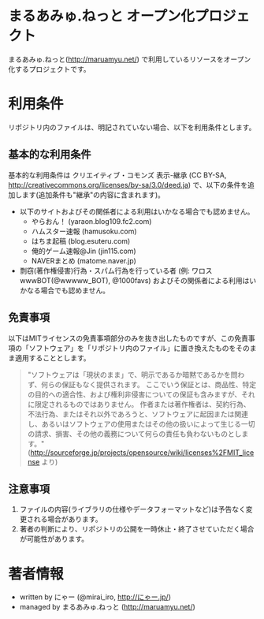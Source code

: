 まるあみゅ.ねっと オープン化プロジェクト
========================================

まるあみゅ.ねっと(http://maruamyu.net/) で利用しているリソースをオープン化するプロジェクトです。

# 利用条件
リポジトリ内のファイルは、明記されていない場合、以下を利用条件とします。

## 基本的な利用条件
基本的な利用条件は クリエイティブ・コモンズ 表示-継承 (CC BY-SA, http://creativecommons.org/licenses/by-sa/3.0/deed.ja) で、以下の条件を追加します(追加条件も"継承"の内容に含まれます)。

* 以下のサイトおよびその関係者による利用はいかなる場合でも認めません。
    * やらおん！ (yaraon.blog109.fc2.com)
    * ハムスター速報 (hamusoku.com)
    * はちま起稿 (blog.esuteru.com)
    * 俺的ゲーム速報@Jin (jin115.com)
    * NAVERまとめ (matome.naver.jp)
* 剽窃(著作権侵害)行為・スパム行為を行っている者 (例: ワロスwwwBOT(@wwwww_BOT), @1000favs) およびその関係者による利用はいかなる場合でも認めません。

## 免責事項
以下はMITライセンスの免責事項部分のみを抜き出したものですが、この免責事項の「ソフトウェア」を「リポジトリ内のファイル」に置き換えたものをそのまま適用することとします。

> "ソフトウェアは「現状のまま」で、明示であるか暗黙であるかを問わず、何らの保証もなく提供されます。
ここでいう保証とは、商品性、特定の目的への適合性、および権利非侵害についての保証も含みますが、それに限定されるものではありません。
作者または著作権者は、契約行為、不法行為、またはそれ以外であろうと、ソフトウェアに起因または関連し、あるいはソフトウェアの使用またはその他の扱いによって生じる一切の請求、損害、その他の義務について何らの責任も負わないものとします。"
(http://sourceforge.jp/projects/opensource/wiki/licenses%2FMIT_license より)

## 注意事項
1. ファイルの内容(ライブラリの仕様やデータフォーマットなど)は予告なく変更される場合があります。
2. 著者の判断により、リポジトリの公開を一時休止・終了させていただく場合が可能性があります。

# 著者情報
* written by にゃー (@mirai_iro, http://にゃー.jp/)
* managed by まるあみゅ.ねっと (http://maruamyu.net/)
